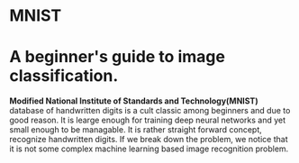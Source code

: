 # MNIST
# A beginner's guide to image classification.

<b> Modified National Institute of Standards and Technology(MNIST)</b> database of handwritten digits is a cult classic among beginners and due to good reason. It is learge enough for training deep neural networks and yet small enough to be managable. It is rather straight forward concept, recognize handwritten digits.
If we break down the problem, we notice that it is not some complex machine learning based image recognition problem.
